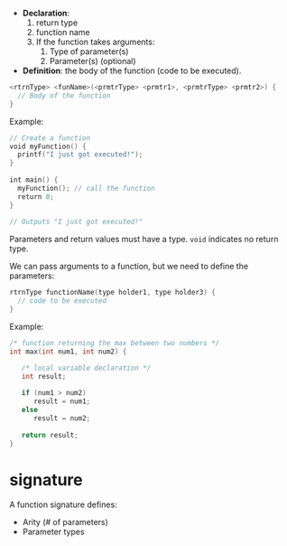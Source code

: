 - **Declaration**:
	1. return type
	2. function name
	3. If the function takes arguments:
		1. Type of parameter(s)
		2. Parameter(s) (optional)
- **Definition**: the body of the function (code to be executed).

```c
<rtrnType> <funName>(<prmtrType> <prmtr1>, <prmtrType> <prmtr2>) {
  // Body of the function  
}
```

Example:

```c
// Create a function  
void myFunction() {  
  printf("I just got executed!");  
}  
  
int main() {  
  myFunction(); // call the function  
  return 0;  
}  
  
// Outputs "I just got executed!"
```

Parameters and return values must have a type. `void` indicates no return type.

We can pass arguments to a function, but we need to define the parameters:

```c
rtrnType functionName(type holder1, type holder3) {  
  // code to be executed  
}
```

Example:

```c
/* function returning the max between two numbers */
int max(int num1, int num2) {

   /* local variable declaration */
   int result;
 
   if (num1 > num2)
      result = num1;
   else
      result = num2;
 
   return result; 
}
```

# signature

A function signature defines:
- Arity (# of parameters)
- Parameter types

